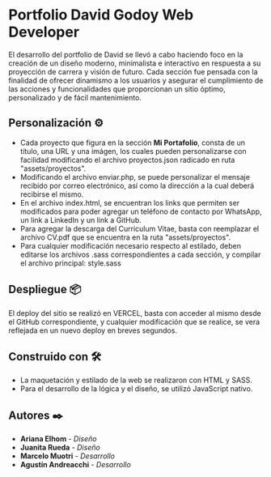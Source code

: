 # Portfolio David Godoy Web Developer

El desarrollo del portfolio de David se llevó a cabo haciendo foco en la creación de un diseño moderno, minimalista e interactivo en respuesta a su proyección de carrera y visión de futuro.
Cada sección fue pensada con la finalidad  de ofrecer dinamismo a los usuarios y asegurar el cumplimiento de las  acciones y funcionalidades que proporcionan un sitio óptimo, personalizado y de fácil mantenimiento.

## Personalización ⚙️

* Cada proyecto que figura en la sección **Mi Portafolio**, consta de un título, una URL y una imágen, los cuales pueden personalizarse con facilidad modificando el archivo proyectos.json radicado en ruta "assets/proyectos".
* Modificando el archivo enviar.php, se puede personalizar el mensaje recibido por correo electrónico, así como la dirección a la cual deberá recibirse el mismo.
* En el archivo index.html, se encuentran los links que permiten ser modificados para poder agregar un teléfono de contacto por WhatsApp, un link a LinkedIn y un link a GitHub.
* Para agregar la descarga del Curriculum Vitae, basta con reemplazar el archivo CV.pdf que se encuentra en la ruta "assets/proyectos".
* Para cualquier modificación necesario respecto al estilado, deben editarse los archivos .sass correspondientes a cada sección, y compilar el archivo principal: style.sass

## Despliegue 📦

El deploy del sitio se realizó en VERCEL, basta con acceder al mismo desde el GitHub correspondiente, y cualquier modificación que se realice, se vera reflejada en un nuevo deploy en breves segundos.

## Construido con 🛠️

* La maquetación y estilado de la web se realizaron con HTML y SASS.
* Para el desarrollo de la lógica y el diseño, se utilizó JavaScript nativo.

## Autores ✒️

* **Ariana Elhom** - *Diseño*
* **Juanita Rueda** - *Diseño*
* **Marcelo Muotri** - *Desarrollo*
* **Agustín Andreacchi** - *Desarrollo*

